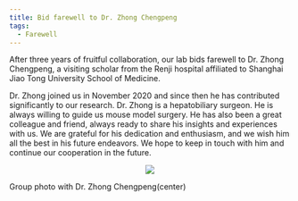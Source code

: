 ```yaml
---
title: Bid farewell to Dr. Zhong Chengpeng
tags: 
  - Farewell
---
```


After three years of fruitful collaboration, our lab bids farewell to Dr. Zhong Chengpeng, a visiting scholar from the Renji hospital affiliated to Shanghai Jiao Tong University School of Medicine.

Dr. Zhong joined us in November 2020 and since then he has contributed significantly to our research. Dr. Zhong is a hepatobiliary surgeon. He is always willing to guide us mouse model surgery. He has also been a great colleague and friend, always ready to share his insights and experiences with us. We are grateful for his dedication and enthusiasm, and we wish him all the best in his future endeavors. We hope to keep in touch with him and continue our cooperation in the future.

<p align="center" width="60%">
    <img src="https://user-images.githubusercontent.com/81615397/274228231-a946669d-941a-4c88-a937-7213c721bc2d.jpg">
    <figcaption>Group photo with Dr. Zhong Chengpeng(center)</figcaption>
</p>

